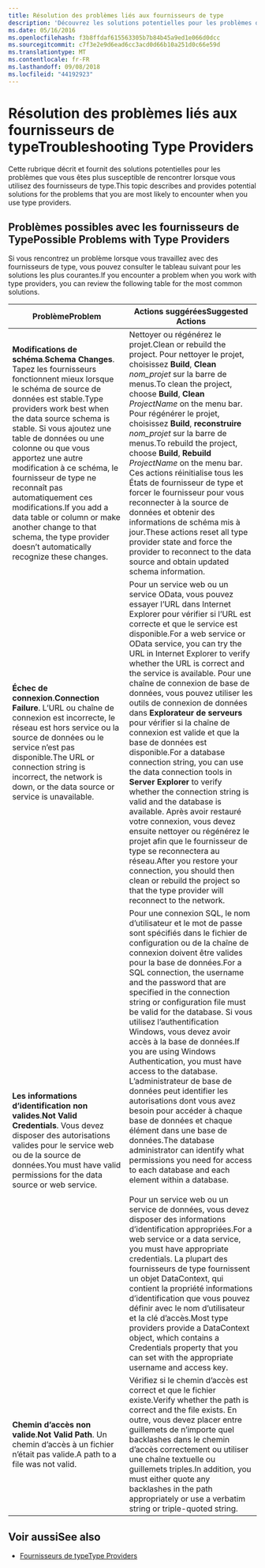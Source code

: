 ```yaml
---
title: Résolution des problèmes liés aux fournisseurs de type
description: 'Découvrez les solutions potentielles pour les problèmes que vous êtes plus susceptible de rencontrer lorsque vous utilisez des fournisseurs de type en F #.'
ms.date: 05/16/2016
ms.openlocfilehash: f3b8ffdaf615563305b7b84b45a9ed1e066d0dcc
ms.sourcegitcommit: c7f3e2e9d6ead6cc3acd0d66b10a251d0c66e59d
ms.translationtype: MT
ms.contentlocale: fr-FR
ms.lasthandoff: 09/08/2018
ms.locfileid: "44192923"
---
```

# <a name="troubleshooting-type-providers"></a><span data-ttu-id="fa915-103">Résolution des problèmes liés aux fournisseurs de type</span><span class="sxs-lookup"><span data-stu-id="fa915-103">Troubleshooting Type Providers</span></span>

<span data-ttu-id="fa915-104">Cette rubrique décrit et fournit des solutions potentielles pour les problèmes que vous êtes plus susceptible de rencontrer lorsque vous utilisez des fournisseurs de type.</span><span class="sxs-lookup"><span data-stu-id="fa915-104">This topic describes and provides potential solutions for the problems that you are most likely to encounter when you use type providers.</span></span>

## <a name="possible-problems-with-type-providers"></a><span data-ttu-id="fa915-105">Problèmes possibles avec les fournisseurs de Type</span><span class="sxs-lookup"><span data-stu-id="fa915-105">Possible Problems with Type Providers</span></span>

<span data-ttu-id="fa915-106">Si vous rencontrez un problème lorsque vous travaillez avec des fournisseurs de type, vous pouvez consulter le tableau suivant pour les solutions les plus courantes.</span><span class="sxs-lookup"><span data-stu-id="fa915-106">If you encounter a problem when you work with type providers, you can review the following table for the most common solutions.</span></span>

|<span data-ttu-id="fa915-107">Problème</span><span class="sxs-lookup"><span data-stu-id="fa915-107">Problem</span></span>|<span data-ttu-id="fa915-108">Actions suggérées</span><span class="sxs-lookup"><span data-stu-id="fa915-108">Suggested Actions</span></span>|
|-------|-----------------|
|<span data-ttu-id="fa915-109">**Modifications de schéma**.</span><span class="sxs-lookup"><span data-stu-id="fa915-109">**Schema Changes**.</span></span> <span data-ttu-id="fa915-110">Tapez les fournisseurs fonctionnent mieux lorsque le schéma de source de données est stable.</span><span class="sxs-lookup"><span data-stu-id="fa915-110">Type providers work best  when the data source schema is stable.</span></span> <span data-ttu-id="fa915-111">Si vous ajoutez une table de données ou une colonne ou que vous apportez une autre modification à ce schéma, le fournisseur de type ne reconnaît pas automatiquement ces modifications.</span><span class="sxs-lookup"><span data-stu-id="fa915-111">If you add a data table or column or make another change to that schema, the type provider doesn’t automatically recognize these changes.</span></span>|<span data-ttu-id="fa915-112">Nettoyer ou régénérez le projet.</span><span class="sxs-lookup"><span data-stu-id="fa915-112">Clean or rebuild the project.</span></span> <span data-ttu-id="fa915-113">Pour nettoyer le projet, choisissez **Build**, **Clean** *nom_projet* sur la barre de menus.</span><span class="sxs-lookup"><span data-stu-id="fa915-113">To clean the project, choose **Build**, **Clean** *ProjectName* on the menu bar.</span></span> <span data-ttu-id="fa915-114">Pour régénérer le projet, choisissez **Build**, **reconstruire** *nom_projet* sur la barre de menus.</span><span class="sxs-lookup"><span data-stu-id="fa915-114">To rebuild the project, choose **Build**, **Rebuild** *ProjectName* on the menu bar.</span></span> <span data-ttu-id="fa915-115">Ces actions réinitialise tous les États de fournisseur de type et forcer le fournisseur pour vous reconnecter à la source de données et obtenir des informations de schéma mis à jour.</span><span class="sxs-lookup"><span data-stu-id="fa915-115">These actions reset all type provider state and force the provider to reconnect to the data source and obtain updated schema information.</span></span>|
|<span data-ttu-id="fa915-116">**Échec de connexion**.</span><span class="sxs-lookup"><span data-stu-id="fa915-116">**Connection Failure**.</span></span> <span data-ttu-id="fa915-117">L’URL ou chaîne de connexion est incorrecte, le réseau est hors service ou la source de données ou le service n’est pas disponible.</span><span class="sxs-lookup"><span data-stu-id="fa915-117">The URL or connection string is incorrect, the network is down, or the data source or service is unavailable.</span></span>|<span data-ttu-id="fa915-118">Pour un service web ou un service OData, vous pouvez essayer l’URL dans Internet Explorer pour vérifier si l’URL est correcte et que le service est disponible.</span><span class="sxs-lookup"><span data-stu-id="fa915-118">For a web service or OData service, you can try the URL in Internet Explorer to verify whether the URL is correct and the service is available.</span></span> <span data-ttu-id="fa915-119">Pour une chaîne de connexion de base de données, vous pouvez utiliser les outils de connexion de données dans **Explorateur de serveurs** pour vérifier si la chaîne de connexion est valide et que la base de données est disponible.</span><span class="sxs-lookup"><span data-stu-id="fa915-119">For a database connection string, you can use the data connection tools in **Server Explorer** to verify whether the connection string is valid and the database is available.</span></span> <span data-ttu-id="fa915-120">Après avoir restauré votre connexion, vous devez ensuite nettoyer ou régénérez le projet afin que le fournisseur de type se reconnectera au réseau.</span><span class="sxs-lookup"><span data-stu-id="fa915-120">After you restore your connection, you should then clean or rebuild the project so that the type provider will reconnect to the network.</span></span>|
|<span data-ttu-id="fa915-121">**Les informations d’identification non valides**.</span><span class="sxs-lookup"><span data-stu-id="fa915-121">**Not Valid Credentials**.</span></span> <span data-ttu-id="fa915-122">Vous devez disposer des autorisations valides pour le service web ou de la source de données.</span><span class="sxs-lookup"><span data-stu-id="fa915-122">You must have valid permissions for the data source or web service.</span></span>|<span data-ttu-id="fa915-123">Pour une connexion SQL, le nom d’utilisateur et le mot de passe sont spécifiés dans le fichier de configuration ou de la chaîne de connexion doivent être valides pour la base de données.</span><span class="sxs-lookup"><span data-stu-id="fa915-123">For a SQL connection, the username and the password that are specified in the connection string or configuration file must be valid for the database.</span></span> <span data-ttu-id="fa915-124">Si vous utilisez l’authentification Windows, vous devez avoir accès à la base de données.</span><span class="sxs-lookup"><span data-stu-id="fa915-124">If you are using Windows Authentication, you must have access to the database.</span></span> <span data-ttu-id="fa915-125">L’administrateur de base de données peut identifier les autorisations dont vous avez besoin pour accéder à chaque base de données et chaque élément dans une base de données.</span><span class="sxs-lookup"><span data-stu-id="fa915-125">The database administrator can identify what permissions you need for access to each database and each element within a database.</span></span><br /><br /><span data-ttu-id="fa915-126">Pour un service web ou un service de données, vous devez disposer des informations d’identification appropriées.</span><span class="sxs-lookup"><span data-stu-id="fa915-126">For a web service or a data service, you must have appropriate credentials.</span></span> <span data-ttu-id="fa915-127">La plupart des fournisseurs de type fournissent un objet DataContext, qui contient la propriété informations d’identification que vous pouvez définir avec le nom d’utilisateur et la clé d’accès.</span><span class="sxs-lookup"><span data-stu-id="fa915-127">Most type providers provide a DataContext object, which contains a Credentials property that you can set with the appropriate username and access key.</span></span>|
|<span data-ttu-id="fa915-128">**Chemin d’accès non valide**.</span><span class="sxs-lookup"><span data-stu-id="fa915-128">**Not Valid Path**.</span></span> <span data-ttu-id="fa915-129">Un chemin d’accès à un fichier n’était pas valide.</span><span class="sxs-lookup"><span data-stu-id="fa915-129">A path to a file was not valid.</span></span>|<span data-ttu-id="fa915-130">Vérifiez si le chemin d’accès est correct et que le fichier existe.</span><span class="sxs-lookup"><span data-stu-id="fa915-130">Verify whether the path is correct and the file exists.</span></span> <span data-ttu-id="fa915-131">En outre, vous devez placer entre guillemets de n’importe quel backlashes dans le chemin d’accès correctement ou utiliser une chaîne textuelle ou guillemets triples.</span><span class="sxs-lookup"><span data-stu-id="fa915-131">In addition, you must either quote any backlashes in the path appropriately or use a verbatim string or triple-quoted string.</span></span>|

## <a name="see-also"></a><span data-ttu-id="fa915-132">Voir aussi</span><span class="sxs-lookup"><span data-stu-id="fa915-132">See also</span></span>

- [<span data-ttu-id="fa915-133">Fournisseurs de type</span><span class="sxs-lookup"><span data-stu-id="fa915-133">Type Providers</span></span>](index.md)
